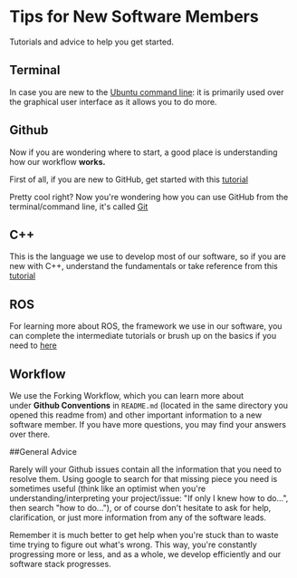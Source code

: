 # Tips for New Software Members
Tutorials and advice to help you get started.

## Terminal

In case you are new to the [Ubuntu command line](https://lifehacker.com/how-can-i-quickly-learn-terminal-commands-1494082178): it is primarily used over the graphical user interface as it allows you to do more.

## Github

Now if you are wondering where to start, a good place is understanding how our workflow **works.**

First of all, if you are new to GitHub, get started with this [tutorial](https://guides.github.com/activities/hello-world/)

Pretty cool right? Now you're wondering how you can use GitHub from the terminal/command line, it's called [Git](https://try.github.io/levels/1/challenges/1)

## C++

This is the language we use to develop most of our software, so if you are new with C++, understand the fundamentals or take reference from this [tutorial](https://www.tutorialspoint.com/cplusplus/)

## ROS

For learning more about ROS, the framework we use in our software, you can complete the intermediate tutorials or brush up on the basics if you need to [here](http://wiki.ros.org/ROS/Tutorials)

## Workflow

We use the Forking Workflow, which you can learn more about under **Github Conventions** in `README.md` (located in the same directory you opened this readme from) and other important information to a new software member. If you have more questions, you may find your answers over there. 

##General Advice

Rarely will your Github issues contain all the information that you need to resolve them. Using google to search for that missing piece you need is sometimes useful (think like an optimist when you're understanding/interpreting your project/issue: "If only I knew how to do...", then search "how to do..."), or of course don't hesitate to ask for help, clarification, or just more information from any of the software leads. 

Remember it is much better to get help when you're stuck than to waste time trying to figure out what's wrong. This way, you're constantly progressing more or less, and as a whole, we develop efficiently and our software stack progresses.
